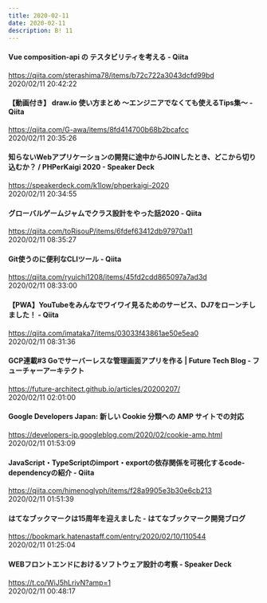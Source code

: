 ```yaml
---
title: 2020-02-11
date: 2020-02-11
description: B! 11
---
```


#### Vue composition-api の テスタビリティを考える - Qiita
https://qiita.com/sterashima78/items/b72c722a3043dcfd99bd<br>
2020/02/11 20:42:22<br>


#### 【動画付き】 draw.io 使い方まとめ 〜エンジニアでなくても使えるTips集〜 - Qiita
https://qiita.com/G-awa/items/8fd414700b68b2bcafcc<br>
2020/02/11 20:35:26<br>


#### 知らないWebアプリケーションの開発に途中からJOINしたとき、どこから切り込むか？ / PHPerKaigi 2020 - Speaker Deck
https://speakerdeck.com/k1low/phperkaigi-2020<br>
2020/02/11 20:34:55<br>


#### グローバルゲームジャムでクラス設計をやった話2020 - Qiita
https://qiita.com/toRisouP/items/6fdef63412db97970a11<br>
2020/02/11 08:35:27<br>


#### Git使うのに便利なCLIツール - Qiita
https://qiita.com/ryuichi1208/items/45fd2cdd865097a7ad3d<br>
2020/02/11 08:33:00<br>


#### 【PWA】YouTubeをみんなでワイワイ見るためのサービス、DJ7をローンチしました！ - Qiita
https://qiita.com/imataka7/items/03033f43861ae50e5ea0<br>
2020/02/11 08:31:36<br>


#### GCP連載#3 Goでサーバーレスな管理画面アプリを作る | Future Tech Blog - フューチャーアーキテクト
https://future-architect.github.io/articles/20200207/<br>
2020/02/11 02:01:00<br>


#### Google Developers Japan: 新しい Cookie 分類への AMP サイトでの対応
https://developers-jp.googleblog.com/2020/02/cookie-amp.html<br>
2020/02/11 01:53:09<br>


#### JavaScript・TypeScriptのimport・exportの依存関係を可視化するcode-dependencyの紹介 - Qiita
https://qiita.com/himenoglyph/items/f28a9905e3b30e6cb213<br>
2020/02/11 01:51:39<br>


#### はてなブックマークは15周年を迎えました - はてなブックマーク開発ブログ
https://bookmark.hatenastaff.com/entry/2020/02/10/110544<br>
2020/02/11 01:25:04<br>


#### WEBフロントエンドにおけるソフトウェア設計の考察 - Speaker Deck
https://t.co/WiJ5hLrivN?amp=1<br>
2020/02/11 00:48:17<br>


